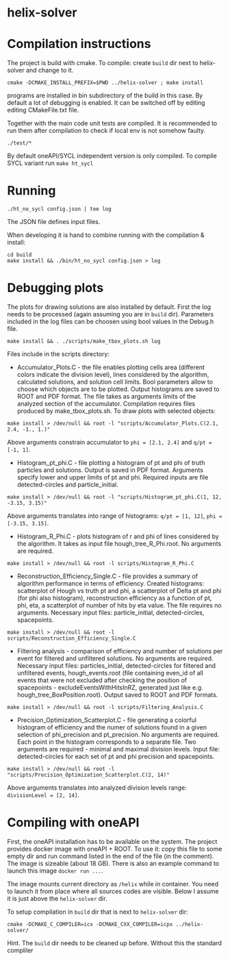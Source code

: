 # helix-solver

# Compilation instructions
The project is build with cmake.
To compile: create `build` dir next to helix-solver and change to it.
```
cmake -DCMAKE_INSTALL_PREFIX=$PWD ../helix-solver ; make install
```
programs are installed in bin subdirectory of the build in this case.
By default a lot of debugging is enabled.
It can be switched off by editing editing CMakeFile.txt file.

Together with the main code unit tests are compiled.
It is recommended to run them after compilation to check if local env is not somehow faulty.
```
./test/*
```

By default oneAPI/SYCL independent version is only compiled.
To compile SYCL variant run `make ht_sycl`

# Running
```
./ht_no_sycl config.json | tee log
```
The JSON file defines input files.

When developing it is hand to combine running with the compilation & install:
```
cd build
make install && ./bin/ht_no_sycl config.json > log
```

# Debugging plots
The plots for drawing solutions are also installed by default.
First the log needs to be processed (again assuming you are in `build` dir). 
Parameters included in the log files can be choosen using bool values in the Debug.h file.
```
make install && . ./scripts/make_tbox_plots.sh log

```

Files include in the scripts directory:
* Accumulator_Plots.C - the file enables plotting cells area (different colors indicate the division level), lines considered by the algorithm,
calculated solutions, and solution cell limits. Bool parameters allow to choose which objects are to be plotted. Output histograms are saved to ROOT and PDF format. The file takes as arguments limits of the analyzed section of the accumulator. Compilation requires files produced by make_tbox_plots.sh. To draw plots with selected objects:
```
make install > /dev/null && root -l "scripts/Accumulator_Plots.C(2.1, 2.4, -1., 1.)"
```
Above arguments constrain accumulator to `phi = [2.1, 2.4]` and `q/pt = [-1, 1]`.

* Histogram_pt_phi.C - file plotting a histogram of pt and phi of truth particles and solutions. Output is saved in PDF format. Arguments specify lower
and upper limits of pt and phi. Required inputs are file detected-circles and particle_initial.
```
make install > /dev/null && root -l "scripts/Histogram_pt_phi.C(1, 12, -3.15, 3.15)"
```
Above arguments translates into range of histograms: `q/pt = [1, 12]`, `phi = [-3.15, 3.15]`.

* Histogram_R_Phi.C - plots histogram of r and phi of lines considered by the algorithm. It takes as input file hough_tree_R_Phi.root. No arguments are required.
```
make install > /dev/null && root -l scripts/Histogram_R_Phi.C
```

* Reconstruction_Efficiency_Single.C - file provides a summary of algorithm performance in terms of efficiency. Created histograms: scatterplot of Hough vs truth pt and phi, a scatterplot of Delta pt and phi (for phi also histogram), reconstruction efficiency as a function of pt, phi, eta, a scatterplot of number of hits by eta value. The file requires no arguments. Necessary input files: particle_initial, detected-circles, spacepoints.
```
make install > /dev/null && root -l scripts/Reconstruction_Efficiency_Single.C 
```

* Filtering analysis - comparison of efficiency and number of solutions per event for filtered and unfiltered solutions. No arguments are required. Necessary input files: 
particles_initial, detected-circles for filtered and unfiltered events, hough_events.root (file containing even_id of all events that were not excluded 
after checking the position of spacepoints - excludeEventsWithHitsInRZ, generated just like e.g. hough_tree_BoxPosition.root). Output saved to ROOT and PDF formats.
```
make install > /dev/null && root -l scripts/Filtering_Analysis.C 
```

* Precision_Optimization_Scatterplot.C - file generating a colorful histogram of efficiency and the numer of solutions found in a given selection of phi_precision and
pt_precision. No arguments are required. Each point in the histogram corresponds to a separate file. Two arguments are required - minimal and maximal division levels.
Input file: detected-circles for each set of pt and phi precision and spacepoints. 
```
make install > /dev/null && root -l "scripts/Precision_Optimization_Scatterplot.C(2, 14)"
```
Above arguments translates into analyzed division levels range: `divisionLevel = [2, 14]`.


# Compiling with oneAPI
First, the oneAPI installation has to be available on the system.
The project provides docker image with oneAPI + ROOT.
To use it: copy this file to some empty dir and run command listed in the end of the file (in the comment). The image is sizeable (about 18 GB).
There is also an example command to launch this image `docker run ...`.

The image mounts current directory as `/helix` while in container. You need to launch it from place where all sources codes are visible. Below I assume it is just above the `helix-solver` dir.

To setup compilation in `build` dir that is next to `helix-solver` dir:
```
cmake -DCMAKE_C_COMPILER=icx -DCMAKE_CXX_COMPILER=icpx ../helix-solver/
```
Hint. The `build` dir needs to be cleaned up before. Without this the standard compliler



